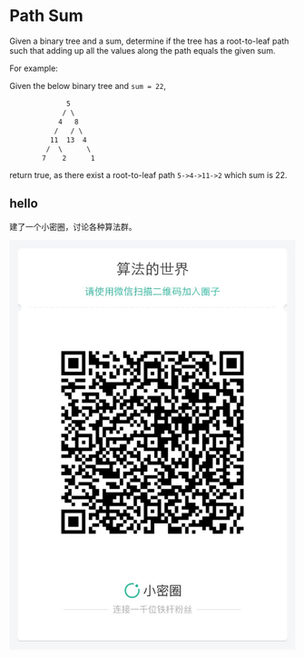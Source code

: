 # Path Sum

Given a binary tree and a sum, determine if the tree has a root-to-leaf path such that adding up all the values along the path equals the given sum.  


For example:  

Given the below binary tree and `sum = 22`,  

```
              5
             / \
            4   8
           /   / \
          11  13  4
         /  \      \
        7    2      1
```

return true, as there exist a root-to-leaf path `5->4->11->2` which sum is 22.  

## hello

建了一个小密圈，讨论各种算法群。  

![小密圈](../../suanfa_xiaomiquan.jpg)

